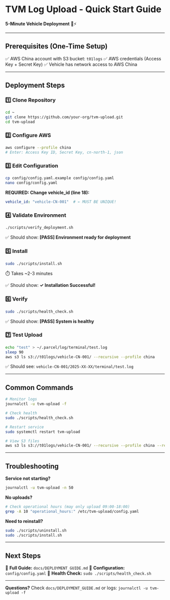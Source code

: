 # TVM Log Upload - Quick Start Guide

**5-Minute Vehicle Deployment** 🚗⚡

---

## Prerequisites (One-Time Setup)

✅ AWS China account with S3 bucket: `t01logs`
✅ AWS credentials (Access Key + Secret Key)
✅ Vehicle has network access to AWS China

---

## Deployment Steps

### 1️⃣ Clone Repository

```bash
cd ~
git clone https://github.com/your-org/tvm-upload.git
cd tvm-upload
```

### 2️⃣ Configure AWS

```bash
aws configure --profile china
# Enter: Access Key ID, Secret Key, cn-north-1, json
```

### 3️⃣ Edit Configuration

```bash
cp config/config.yaml.example config/config.yaml
nano config/config.yaml
```

**REQUIRED: Change vehicle_id (line 18):**
```yaml
vehicle_id: "vehicle-CN-001"  # ← MUST BE UNIQUE!
```

### 4️⃣ Validate Environment

```bash
./scripts/verify_deployment.sh
```

✅ Should show: **[PASS] Environment ready for deployment**

### 5️⃣ Install

```bash
sudo ./scripts/install.sh
```

⏱️ Takes ~2-3 minutes

✅ Should show: **✓ Installation Successful!**

### 6️⃣ Verify

```bash
sudo ./scripts/health_check.sh
```

✅ Should show: **[PASS] System is healthy**

### 7️⃣ Test Upload

```bash
echo "test" > ~/.parcel/log/terminal/test.log
sleep 90
aws s3 ls s3://t01logs/vehicle-CN-001/ --recursive --profile china
```

✅ Should see: `vehicle-CN-001/2025-XX-XX/terminal/test.log`

---

## Common Commands

```bash
# Monitor logs
journalctl -u tvm-upload -f

# Check health
sudo ./scripts/health_check.sh

# Restart service
sudo systemctl restart tvm-upload

# View S3 files
aws s3 ls s3://t01logs/vehicle-CN-001/ --recursive --profile china --region cn-north-1
```

---

## Troubleshooting

**Service not starting?**
```bash
journalctl -u tvm-upload -n 50
```

**No uploads?**
```bash
# Check operational hours (may only upload 09:00-18:00)
grep -A 10 "operational_hours:" /etc/tvm-upload/config.yaml
```

**Need to reinstall?**
```bash
sudo ./scripts/uninstall.sh
sudo ./scripts/install.sh
```

---

## Next Steps

📖 **Full Guide:** `docs/DEPLOYMENT_GUIDE.md`
🔧 **Configuration:** `config/config.yaml`
🏥 **Health Check:** `sudo ./scripts/health_check.sh`

---

**Questions?** Check `docs/DEPLOYMENT_GUIDE.md` or logs: `journalctl -u tvm-upload -f`
